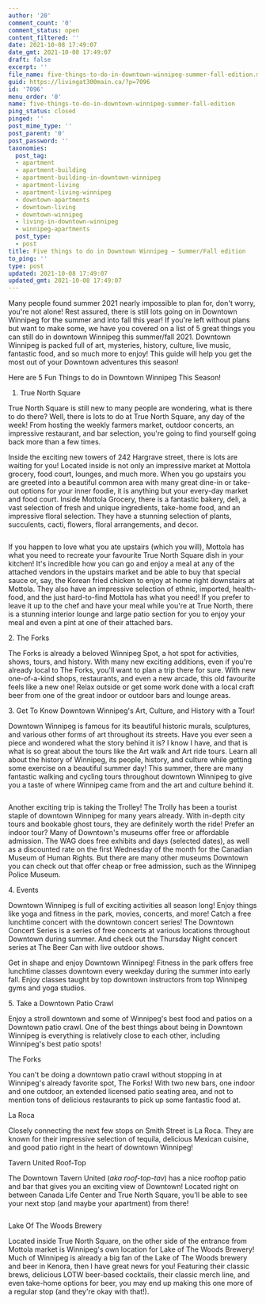 ```yaml
---
author: '20'
comment_count: '0'
comment_status: open
content_filtered: ''
date: 2021-10-08 17:49:07
date_gmt: 2021-10-08 17:49:07
draft: false
excerpt: ''
file_name: five-things-to-do-in-downtown-winnipeg-summer-fall-edition.md
guid: https://livingat300main.ca/?p=7096
id: '7096'
menu_order: '0'
name: five-things-to-do-in-downtown-winnipeg-summer-fall-edition
ping_status: closed
pinged: ''
post_mime_type: ''
post_parent: '0'
post_password: ''
taxonomies:
  post_tag:
  - apartment
  - apartment-building
  - apartment-building-in-downtown-winnipeg
  - apartment-living
  - apartment-living-winnipeg
  - downtown-apartments
  - downtown-living
  - downtown-winnipeg
  - living-in-downtown-winnipeg
  - winnipeg-apartments
  post_type:
  - post
title: Five things to do in Downtown Winnipeg – Summer/Fall edition
to_ping: ''
type: post
updated: 2021-10-08 17:49:07
updated_gmt: 2021-10-08 17:49:07
---
```

<!-- wp:paragraph -->
<p>Many people found summer 2021 nearly impossible to plan for, don't worry, you're not alone! Rest assured, there is still lots going on in Downtown Winnipeg for the summer and into fall this year! If you're left without plans but want to make some, we have you covered on a list of 5 great things you can still do in downtown Winnipeg this summer/fall 2021. Downtown Winnipeg is packed full of art, mysteries, history, culture, live music, fantastic food, and so much more to enjoy! This guide will help you get the most out of your Downtown adventures this season!</p>
<!-- /wp:paragraph -->

<!-- wp:paragraph -->
<p>Here are 5 Fun Things to do in Downtown Winnipeg This Season!</p>
<!-- /wp:paragraph -->

<!-- wp:list {"ordered":true,"type":"1"} -->
<ol type="1"><li>True North Square</li></ol>
<!-- /wp:list -->

<!-- wp:paragraph -->
<p>True North Square is still new to many people are wondering, what is there to do there? Well, there is lots to do at True North Square, any day of the week! From hosting the weekly farmers market, outdoor concerts, an impressive restaurant, and bar selection, you're going to find yourself going back more than a few times.</p>
<!-- /wp:paragraph -->

<!-- wp:paragraph -->
<p>Inside the exciting new towers of 242 Hargrave street, there is lots are waiting for you! Located inside is not only an impressive market at Mottola grocery, food court, lounges, and much more. When you go upstairs you are greeted into a beautiful common area with many great dine-in or take-out options for your inner foodie, it is anything but your every-day market and food court. Inside Mottola Grocery, there is a fantastic bakery, deli, a vast selection of fresh and unique ingredients, take-home food, and an impressive floral selection. They have a stunning selection of plants, succulents, cacti, flowers, floral arrangements, and decor.</p>
<!-- /wp:paragraph -->

<!-- wp:image {"id":7097,"sizeSlug":"large","linkDestination":"none"} -->
<figure class="wp-block-image size-large"><img src="https://livingat300main.ca/wp-content/uploads/2021/10/pexels-amina-filkins-5409755-1024x683.jpg" alt="" class="wp-image-7097"/></figure>
<!-- /wp:image -->

<!-- wp:paragraph -->
<p>If you happen to love what you ate upstairs (which you will), Mottola has what you need to recreate your favourite True North Square dish in your kitchen! It's incredible how you can go and enjoy a meal at any of the attached vendors in the upstairs market and be able to buy that special sauce or, say, the Korean fried chicken to enjoy at home right downstairs at Mottola. They also have an impressive selection of ethnic, imported, health-food, and the just hard-to-find Mottola has what you need! If you prefer to leave it up to the chef and have your meal while you're at True North, there is a stunning interior lounge and large patio section for you to enjoy your meal and even a pint at one of their attached bars.</p>
<!-- /wp:paragraph -->

<!-- wp:paragraph -->
<p>2. The Forks</p>
<!-- /wp:paragraph -->

<!-- wp:paragraph -->
<p>The Forks is already a beloved Winnipeg Spot, a hot spot for activities, shows, tours, and history. With many new exciting additions, even if you're already local to The Forks, you'll want to plan a trip there for sure. With new one-of-a-kind shops, restaurants, and even a new arcade, this old favourite feels like a new one! Relax outside or get some work done with a local craft beer from one of the great indoor or outdoor bars and lounge areas.</p>
<!-- /wp:paragraph -->

<!-- wp:paragraph -->
<p>3. Get To Know Downtown Winnipeg's Art, Culture, and History with a Tour!</p>
<!-- /wp:paragraph -->

<!-- wp:paragraph -->
<p>Downtown Winnipeg is famous for its beautiful historic murals, sculptures, and various other forms of art throughout its streets. Have you ever seen a piece and wondered what the story behind it is? I know I have, and that is what is so great about the tours like the Art walk and Art ride tours. Learn all about the history of Winnipeg, its people, history, and culture while getting some exercise on a beautiful summer day! This summer, there are many fantastic walking and cycling tours throughout downtown Winnipeg to give you a taste of where Winnipeg came from and the art and culture behind it.</p>
<!-- /wp:paragraph -->

<!-- wp:image {"id":7098,"sizeSlug":"large","linkDestination":"none"} -->
<figure class="wp-block-image size-large"><img src="https://livingat300main.ca/wp-content/uploads/2021/10/pexels-bara-cross-220694-1024x683.jpg" alt="" class="wp-image-7098"/></figure>
<!-- /wp:image -->

<!-- wp:paragraph -->
<p>Another exciting trip is taking the Trolley! The Trolly has been a tourist staple of downtown Winnipeg for many years already. With in-depth city tours and bookable ghost tours, they are definitely worth the ride! Prefer an indoor tour? Many of Downtown's museums offer free or affordable admission. The WAG does free exhibits and days (selected dates), as well as a discounted rate on the first Wednesday of the month for the Canadian Museum of Human Rights. But there are many other museums Downtown you can check out that offer cheap or free admission, such as the Winnipeg Police Museum.</p>
<!-- /wp:paragraph -->

<!-- wp:paragraph -->
<p>4. Events</p>
<!-- /wp:paragraph -->

<!-- wp:paragraph -->
<p>Downtown Winnipeg is full of exciting activities all season long! Enjoy things like yoga and fitness in the park, movies, concerts, and more! Catch a free lunchtime concert with the downtown concert series! The Downtown Concert Series is a series of free concerts at various locations throughout Downtown during summer. And check out the Thursday Night concert series at The Beer Can with live outdoor shows.</p>
<!-- /wp:paragraph -->

<!-- wp:paragraph -->
<p>Get in shape and enjoy Downtown Winnipeg! Fitness in the park offers free lunchtime classes downtown every weekday during the summer into early fall. Enjoy classes taught by top downtown instructors from top Winnipeg gyms and yoga studios.</p>
<!-- /wp:paragraph -->

<!-- wp:paragraph -->
<p>5. Take a Downtown Patio Crawl</p>
<!-- /wp:paragraph -->

<!-- wp:paragraph -->
<p>Enjoy a stroll downtown and some of Winnipeg's best food and patios on a Downtown patio crawl. One of the best things about being in Downtown Winnipeg is everything is relatively close to each other, including Winnipeg's best patio spots!</p>
<!-- /wp:paragraph -->

<!-- wp:paragraph -->
<p>The Forks</p>
<!-- /wp:paragraph -->

<!-- wp:paragraph -->
<p>You can't be doing a downtown patio crawl without stopping in at Winnipeg's already favorite spot, The Forks! With two new bars, one indoor and one outdoor, an extended licensed patio seating area, and not to mention tons of delicious restaurants to pick up some fantastic food at.</p>
<!-- /wp:paragraph -->

<!-- wp:paragraph -->
<p>La Roca</p>
<!-- /wp:paragraph -->

<!-- wp:paragraph -->
<p>Closely connecting the next few stops on Smith Street is La Roca. They are known for their impressive selection of tequila, delicious Mexican cuisine, and good patio right in the heart of downtown Winnipeg!</p>
<!-- /wp:paragraph -->

<!-- wp:paragraph -->
<p>Tavern United Roof-Top</p>
<!-- /wp:paragraph -->

<!-- wp:paragraph -->
<p>The Downtown Tavern United (<em>aka roof-top-tav</em>) has a nice rooftop patio and bar that gives you an exciting view of Downtown! Located right on between Canada Life Center and True North Square, you'll be able to see your next stop (and maybe your apartment) from there!</p>
<!-- /wp:paragraph -->

<!-- wp:image {"id":7099,"sizeSlug":"large","linkDestination":"none"} -->
<figure class="wp-block-image size-large"><img src="https://livingat300main.ca/wp-content/uploads/2021/10/pexels-elevate-1269043-1024x684.jpg" alt="" class="wp-image-7099"/></figure>
<!-- /wp:image -->

<!-- wp:paragraph -->
<p>Lake Of The Woods Brewery</p>
<!-- /wp:paragraph -->

<!-- wp:paragraph -->
<p>Located inside True North Square, on the other side of the entrance from Mottola market is Winnipeg's own location for Lake of The Woods Brewery! Much of Winnipeg is already a big fan of the Lake of The Woods brewery and beer in Kenora, then I have great news for you! Featuring their classic brews, delicious LOTW beer-based cocktails, their classic merch line, and even take-home options for beer, you may end up making this one more of a regular stop (and they're okay with that!).</p>
<!-- /wp:paragraph -->